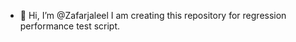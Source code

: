 - 👋 Hi, I’m @Zafarjaleel
I am creating this repository for regression performance test script.
<!---
Zafarjaleel/Zafarjaleel is a ✨ special ✨ repository because its `README.md` (this file) appears on your GitHub profile.
You can click the Preview link to take a look at your changes.
--->
